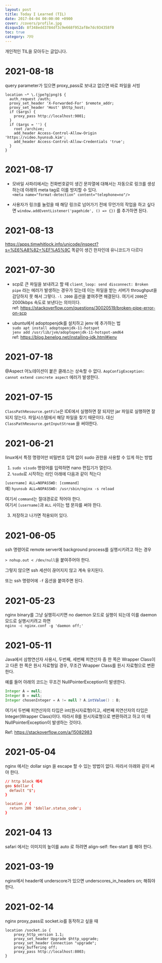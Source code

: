 ```yaml
---
layout: post
title: Today I Learned (TIL)
date: 2017-04-04 00:00:00 +0900
cover: /covers/profile.jpg
disqusId: 8f348edd3784df3c9e668f952af8e7dc934358f0
toc: true
category: 기타
---
```


개인적인 TIL을 모아두는 글입니다.

<!-- more -->

# 2021-08-18

query parameter가 있으면 proxy_pass로 보내고 없으면 바로 파일을 서빙

```nginx
location ~* \.(jpe?g|png)$ {
  auth_request /auth;
  proxy_set_header 'X-Forwarded-For' $remote_addr;
  proxy_set_header 'Host' $http_host;
  if ($args) {
    proxy_pass http://localhost:9001;
  }
  if ($args = '') {
    root /archive;
    add_header Access-Control-Allow-Origin 'https://video.hyunsub.kim';
    add_header Access-Control-Allow-Credentials 'true';
  }
}
```

# 2021-08-17

- 모바일 사파리에서는 전화번호같이 생긴 문자열에 대해서는 자동으로 링크를 생성하는데 아래의 meta tag로 이를 방지할 수 있다.    
`<meta name="format-detection" content="telephone=no"/>`

- 사용자가 링크를 눌렀을 때 해당 링크로 넘어가기 전에 무언가의 작업을 하고 싶다면 `window.addEventListener('pagehide', () => {})` 를 추가하면 된다.

# 2021-08-13

https://apps.timwhitlock.info/unicode/inspect?s=%E6%A8%82+%EF%A5%9C
똑같이 생긴 한자인데 유니코드가 다르다

# 2021-07-30

- scp로 큰 파일을 보내려고 할 때 `client_loop: send disconnect: Broken pipe` 라는 에러가 발생하는 경우가 있는데 이는 파일을 받는 서버가 throughput을 감당하지 못 해서 그렇다.
`-l 2000` 옵션을 붙여주면 해결된다. 여기서 `2000`은 2000kbps 속도로 보낸다는 의미이다.    
ref: <https://stackoverflow.com/questions/30020519/broken-pipe-error-on-scp>

- ubuntu에서 adoptopenjdk를 설치하고 jenv 에 추가하는 법    
`sudo apt install adoptopenjdk-11-hotspot`    
`jenv add /usr/lib/jvm/adoptopenjdk-11-hotspot-amd64`    
ref: <https://blog.benelog.net/installing-jdk.html#jenv>    

# 2021-07-18

@Aspect 어노테이션이 붙은 클래스는 상속할 수 없다. `AopConfigException: cannot extend concrete aspect` 에러가 발생한다.

# 2021-07-15

`ClassPathResource.getFile`은 IDE에서 실행하면 잘 되지만 jar 파일로 실행하면 잘 되지 않는다. 파일시스템에서 해당 파일을 찾기 때문이다.
대신 `ClassPathResource.getInputStream` 을 써야한다.

# 2021-06-21

linux에서 특정 명령어만 비밀번호 입력 없이 sudo 권한을 사용할 수 있게 하는 방법

1. `sudo visudo` 명령어를 입력하면 nano 편집기가 열린다.
2. `%sudo`로 시작하는 라인 아래에 다음과 같이 적는다

`[username] ALL=NOPASSWD: [command]`    
예) `hyunsub ALL=NOPASSWD: /usr/sbin/nginx -s reload`

여기서 `command`는 절대경로로 적어야 한다.    
여기서 `[username]`과 `ALL` 사이는 탭 문자를 써야 한다.

3. 저장하고 나가면 적용되어 있다.

# 2021-06-05

ssh 명령어로 remote server에 background process를 실행시키려고 하는 경우

`> nohup.out < /dev/null`을 붙여주어야 한다.

그렇지 않으면 ssh 세션이 끊어지지 않고 계속 유지된다.

또는 ssh 명령어에 `-f` 옵션을 붙여주면 된다.

# 2021-05-23

nginx binary를 그냥 실행히시키면 no daemon 모드로 실행이 되는데 이를 daemon 모드로 실행시키려고 하면    
`nginx -c nginx.conf -g 'daemon off;'`

# 2021-05-11

Java에서 삼항연산자 사용시, 두번째, 세번째 피연산자 중 한 쪽은 Wrapper Class이고 다른 한 쪽은 원시 자료형일 경우,
무조건 Wrapper Class를 원시 자료형으로 변환한다.

예를 들어 아래의 코드는 무조건 NullPointerException이 발생한다.

```java
Integer A = null;
Integer B = null;
Integer chosenInteger = A != null ? A.intValue() : B;  
```

여기서 두번째 피연산자의 타입은 int(원시자료형)이고, 세번째 피연산자의 타입은 Integer(Wrapper Class)이다.
따라서 B를 원시자료형으로 변환하려고 하고 이 때 NullPointerException이 발생하는 것이다.

Ref: https://stackoverflow.com/a/15082983

# 2021-05-04
nginx 에서는 dollar sign 을 escape 할 수 있는 방법이 없다.
따라서 아래와 같이 써야 한다.

```conf
// http block 에서
geo $dollar {
  default "$";
}

location / {
  return 200 '$dollar.status_code';
}
```

# 2021-04 13

safari 에서는 이미지의 높이를 auto 로 하려면 align-self: flex-start 를 해야 한다.

# 2021-03-19

nginx에서 header에 underscore가 있으면 underscores_in_headers on; 해줘야한다.

# 2021-02-14

nginx proxy_pass로 socket.io를 동작하고 싶을 때
```
location /socket.io {
    proxy_http_version 1.1;
    proxy_set_header Upgrade $http_upgrade;
    proxy_set_header Connection "upgrade";
    proxy_buffering off;
    proxy_pass http://localhost:8003;
}
```
